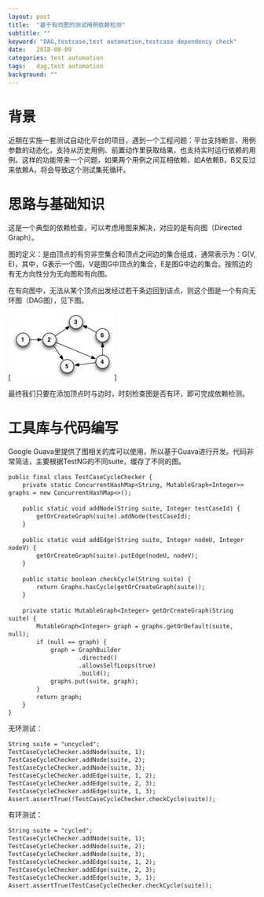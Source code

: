 ```yaml
---
layout: post
title:  "基于有向图的测试用例依赖检测"
subtitle: ""
keyword: "DAG,testcase,test automation,testcase dependency check"
date:   2018-08-09
categories: test automation
tags:	dag,test automation
background: ""
---
```

# 背景

近期在实施一套测试自动化平台的项目，遇到一个工程问题：平台支持断言、用例参数的动态化，支持从历史用例、前置动作里获取结果，也支持实时运行依赖的用例。这样的功能带来一个问题，如果两个用例之间互相依赖，如A依赖B，B又反过来依赖A，将会导致这个测试集死循环。

# 思路与基础知识

这是一个典型的依赖检查，可以考虑用图来解决，对应的是有向图（Directed Graph）。

图的定义：是由顶点的有穷非空集合和顶点之间边的集合组成，通常表示为：G(V, E)，其中，G表示一个图，V是图G中顶点的集合，E是图G中边的集合。按照边的有无方向性分为无向图和有向图。

在有向图中，无法从某个顶点出发经过若干条边回到该点，则这个图是一个有向无环图（DAG图），见下图。

[<img src="/assets/images/1533815166312.png">]

最终我们只要在添加顶点时与边时，时刻检查图是否有环，即可完成依赖检测。

# 工具库与代码编写

Google Guava里提供了图相关的库可以使用，所以基于Guava进行开发。代码非常简洁，主要根据TestNG的不同suite，缓存了不同的图。

```
public final class TestCaseCycleChecker {
    private static ConcurrentHashMap<String, MutableGraph<Integer>> graphs = new ConcurrentHashMap<>();

    public static void addNode(String suite, Integer testCaseId) {
        getOrCreateGraph(suite).addNode(testCaseId);
    }

    public static void addEdge(String suite, Integer nodeU, Integer nodeV) {
        getOrCreateGraph(suite).putEdge(nodeU, nodeV);
    }

    public static boolean checkCycle(String suite) {
        return Graphs.hasCycle(getOrCreateGraph(suite));
    }

    private static MutableGraph<Integer> getOrCreateGraph(String suite) {
        MutableGraph<Integer> graph = graphs.getOrDefault(suite, null);
        if (null == graph) {
            graph = GraphBuilder
                    .directed()
                    .allowsSelfLoops(true)
                    .build();
            graphs.put(suite, graph);
        }
        return graph;
    }
}
```

无环测试：
```
String suite = "uncycled";
TestCaseCycleChecker.addNode(suite, 1);
TestCaseCycleChecker.addNode(suite, 2);
TestCaseCycleChecker.addNode(suite, 3);
TestCaseCycleChecker.addEdge(suite, 1, 2);
TestCaseCycleChecker.addEdge(suite, 2, 3);
TestCaseCycleChecker.addEdge(suite, 1, 3);
Assert.assertTrue(!TestCaseCycleChecker.checkCycle(suite));
```

有环测试：
```
String suite = "cycled";
TestCaseCycleChecker.addNode(suite, 1);
TestCaseCycleChecker.addNode(suite, 2);
TestCaseCycleChecker.addNode(suite, 3);
TestCaseCycleChecker.addEdge(suite, 1, 2);
TestCaseCycleChecker.addEdge(suite, 2, 3);
TestCaseCycleChecker.addEdge(suite, 3, 1);
Assert.assertTrue(TestCaseCycleChecker.checkCycle(suite));
```